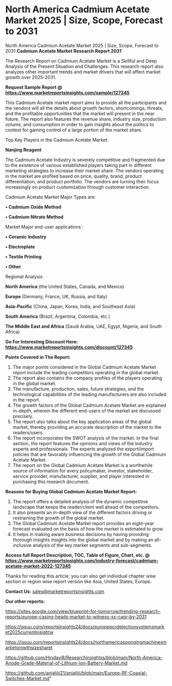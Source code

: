 # North America Cadmium Acetate Market 2025 | Size, Scope, Forecast to 2031
North America Cadmium Acetate Market 2025 | Size, Scope, Forecast to 2031
<strong>Cadmium Acetate Market Research Report 2031</strong>

The Research Report on Cadmium Acetate Market is a Skillful and Deep Analysis of the Present Situation and Challenges. This research report also analyzes other important trends and market drivers that will affect market growth over 2025-2031.

<strong>Request Sample Report @ <a href=https://www.marketreportsinsights.com/sample/127345>https://www.marketreportsinsights.com/sample/127345</a></strong>

This Cadmium Acetate market report aims to provide all the participants and the vendors will all the details about growth factors, shortcomings, threats, and the profitable opportunities that the market will present in the near future. The report also features the revenue share, industry size, production volume, and consumption in order to gain insights about the politics to contest for gaining control of a large portion of the market share.

Top Key Players in the Cadmium Acetate Market:

<strong>Nanjing Reagent</strong>

The Cadmium Acetate Industry is severely competitive and fragmented due to the existence of various established players taking part in different marketing strategies to increase their market share. The vendors operating in the market are profiled based on price, quality, brand, product differentiation, and product portfolio. The vendors are turning their focus increasingly on product customization through customer interaction.

Cadmium Acetate Market Major Types are:

<strong>• Cadmium Oxide Method

• Cadmium Nitrate Method</strong>

Market Major end-user applications :

<strong>• Ceramic Industry

• Electroplate

• Textile Printing

• Other</strong>

Regional Analysis

</u><strong><b>North America</b></strong> (the United States, Canada, and Mexico)

<strong><b>Europe </b></strong>(Germany, France, UK, Russia, and Italy)

<strong><b>Asia-Pacific</b></strong> (China, Japan, Korea, India, and Southeast Asia)

<strong><b>South America</b></strong> (Brazil, Argentina, Colombia, etc.)

<strong><b>The Middle East and Africa</b></strong> (Saudi Arabia, UAE, Egypt, Nigeria, and South Africa)

<strong>Go For Interesting Discount Here: <a href=https://www.marketreportsinsights.com/discount/127345>https://www.marketreportsinsights.com/discount/127345</a></strong>

<strong>Points Covered in The Report:</strong>
<ol>
  <li>The major points considered in the Global Cadmium Acetate Market report include the leading competitors operating in the global market.</li>
  <li>The report also contains the company profiles of the players operating in the global market.</li>
  <li>The manufacture, production, sales, future strategies, and the technological capabilities of the leading manufacturers are also included in the report.</li>
  <li>The growth factors of the Global Cadmium Acetate Market are explained in-depth, wherein the different end-users of the market are discussed precisely.</li>
  <li>The report also talks about the key application areas of the global market, thereby providing an accurate description of the market to the readers/users.</li>
  <li>The report incorporates the SWOT analysis of the market. In the final section, the report features the opinions and views of the industry experts and professionals. The experts analyzed the export/import policies that are favorably influencing the growth of the Global Cadmium Acetate Market.</li>
  <li>The report on the Global Cadmium Acetate Market is a worthwhile source of information for every policymaker, investor, stakeholder, service provider, manufacturer, supplier, and player interested in purchasing this research document.</li>
</ol>
<strong>Reasons for Buying Global Cadmium Acetate Market Report:</strong>

<ol>
  <li>The report offers a detailed analysis of the dynamic competitive landscape that keeps the reader/client well ahead of the competitors.</li>
  <li>It also presents an in-depth view of the different factors driving or restraining the growth of the global market.</li>
  <li>The Global Cadmium Acetate Market report provides an eight-year forecast evaluated on the basis of how the market is estimated to grow.</li>
  <li>It helps in making aware business decisions by having providing thorough insights insights into the global market and by making an all-inclusive analysis of the key market segments and sub-segments.</li>
</ol>
<strong>Access full Report Description, TOC, Table of Figure, Chart, etc. @ <a href=https://www.marketreportsinsights.com/industry-forecast/cadmium-acetate-market-2022-127345>https://www.marketreportsinsights.com/industry-forecast/cadmium-acetate-market-2022-127345</a></strong>


Thanks for reading this article; you can also get individual chapter wise section or region wise report version like Asia, United States, Europe.

<strong>Contact Us:</strong>
sales@marketreportsinsights.com

<strong>Our other reports:</strong>

<a href=https://sites.google.com/view/blueprint-for-tomorrow/trending-research-reports/europe-casing-heads-market-to-witness-xx-cagr-by-2031>https://sites.google.com/view/blueprint-for-tomorrow/trending-research-reports/europe-casing-heads-market-to-witness-xx-cagr-by-2031</a>

<a href=https://issuu.com/reportsinsights24/docs/europepcrdetectionsystemsmarket2025currentinsightw>https://issuu.com/reportsinsights24/docs/europepcrdetectionsystemsmarket2025currentinsightw</a>

<a href=https://issuu.com/reportsinsights24/docs/northamericaspongingmachinesmarketgrowthsizesharet>https://issuu.com/reportsinsights24/docs/northamericaspongingmachinesmarketgrowthsizesharet</a>

<a href=https://github.com/Hindavi8/Researchinsightss/blob/main/North-America-Anode-Grade-Material-of-Lithium-Ion-Battery-Market.md>https://github.com/Hindavi8/Researchinsightss/blob/main/North-America-Anode-Grade-Material-of-Lithium-Ion-Battery-Market.md</a>

<a href=https://github.com/anjaliiii21/anjaliiii/blob/main/Europe-RF-Coaxial-Switches-Market.md>https://github.com/anjaliiii21/anjaliiii/blob/main/Europe-RF-Coaxial-Switches-Market.md</a>"
